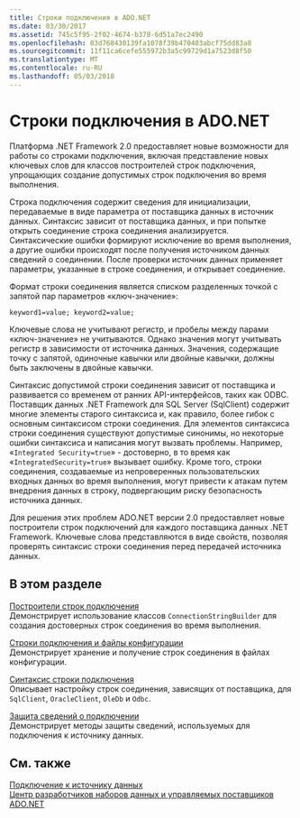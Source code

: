 ```yaml
---
title: Строки подключения в ADO.NET
ms.date: 03/30/2017
ms.assetid: 745c5f95-2f02-4674-b378-6d51a7ec2490
ms.openlocfilehash: 03d768430139fa1078f39b470403abcf75dd83a8
ms.sourcegitcommit: 11f11ca6cefe555972b3a5c99729d1a7523d8f50
ms.translationtype: MT
ms.contentlocale: ru-RU
ms.lasthandoff: 05/03/2018
---
```

# <a name="connection-strings-in-adonet"></a>Строки подключения в ADO.NET
Платформа .NET Framework 2.0 предоставляет новые возможности для работы со строками подключения, включая представление новых ключевых слов для классов построителей строк подключения, упрощающих создание допустимых строк подключения во время выполнения.  
  
 Строка подключения содержит сведения для инициализации, передаваемые в виде параметра от поставщика данных в источник данных. Синтаксис зависит от поставщика данных, и при попытке открыть соединение строка соединения анализируется. Синтаксические ошибки формируют исключение во время выполнения, а другие ошибки происходят после получения источником данных сведений о соединении. После проверки источник данных применяет параметры, указанные в строке соединения, и открывает соединение.  
  
 Формат строки соединения является списком разделенных точкой с запятой пар параметров «ключ-значение»:  
  
 `keyword1=value; keyword2=value;`  
  
 Ключевые слова не учитывают регистр, и пробелы между парами «ключ-значение» не учитываются. Однако значения могут учитывать регистр в зависимости от источника данных. Значения, содержащие точку с запятой, одиночные кавычки или двойные кавычки, должны быть заключены в двойные кавычки.  
  
 Синтаксис допустимой строки соединения зависит от поставщика и развивается со временем от ранних API-интерфейсов, таких как ODBC. Поставщик данных .NET Framework для SQL Server (SqlClient) содержит многие элементы старого синтаксиса и, как правило, более гибок с основным синтаксисом строки соединения. Для элементов синтаксиса строки соединения существуют допустимые синонимы, но некоторые ошибки синтаксиса и написания могут вызвать проблемы. Например, «`Integrated Security=true`» - достоверно, в то время как «`IntegratedSecurity=true`» вызывает ошибку. Кроме того, строки соединения, создаваемые из непроверенных пользовательских входных данных во время выполнения, могут привести к атакам путем внедрения данных в строку, подвергающим риску безопасность источника данных.  
  
 Для решения этих проблем ADO.NET версии 2.0 предоставляет новые построители строк подключений для каждого поставщика данных .NET Framework. Ключевые слова представляются в виде свойств, позволяя проверять синтаксис строки соединения перед передачей источника данных.  
  
## <a name="in-this-section"></a>В этом разделе  
 [Построители строк подключения](../../../../docs/framework/data/adonet/connection-string-builders.md)  
 Демонстрирует использование классов `ConnectionStringBuilder` для создания достоверных строк соединения во время выполнения.  
  
 [Строки подключения и файлы конфигурации](../../../../docs/framework/data/adonet/connection-strings-and-configuration-files.md)  
 Демонстрирует хранение и получение строк соединения в файлах конфигурации.  
  
 [Синтаксис строки подключения](../../../../docs/framework/data/adonet/connection-string-syntax.md)  
 Описывает настройку строк соединения, зависящих от поставщика, для `SqlClient`, `OracleClient`, `OleDb` и `Odbc`.  
  
 [Защита сведений о подключении](../../../../docs/framework/data/adonet/protecting-connection-information.md)  
 Демонстрирует методы защиты сведений, используемых для подключения к источнику данных.  
  
## <a name="see-also"></a>См. также  
 [Подключение к источнику данных](/cpp/data/odbc/connecting-to-a-data-source)  
 [Центр разработчиков наборов данных и управляемых поставщиков ADO.NET](http://go.microsoft.com/fwlink/?LinkId=217917)

